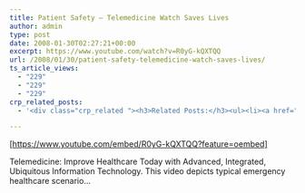 ```yaml
---
title: Patient Safety – Telemedicine Watch Saves Lives
author: admin
type: post
date: 2008-01-30T02:27:21+00:00
excerpt: https://www.youtube.com/watch?v=R0yG-kQXTQQ
url: /2008/01/30/patient-safety-telemedicine-watch-saves-lives/
ts_article_views:
  - "229"
  - "229"
  - "229"
crp_related_posts:
  - '<div class="crp_related "><h3>Related Posts:</h3><ul><li><a href="https://scdhub.org/2018/01/06/sanitation-in-emergencies/"    ><img src="https://scdhub.org/wp-content/plugins/contextual-related-posts/default.png" alt="Sanitation in Emergencies" title="Sanitation in Emergencies" width="150" height="150" class="crp_thumb crp_default" /><span class="crp_title">Sanitation in Emergencies</span></a></li><li><a href="https://scdhub.org/2017/12/25/wastewater-treatment-and-biosolids-management/"    ><img src="https://scdhub.org/wp-content/uploads/2017/12/wastewater-treatment-and-biosoli-150x150.jpg" alt="Wastewater treatment and Biosolids management" title="Wastewater treatment and Biosolids management" width="150" height="150" class="crp_thumb crp_featured" /><span class="crp_title">Wastewater treatment and Biosolids management</span></a></li><li><a href="https://scdhub.org/2017/09/13/sbirt-drug-and-alcohol-screening-and-support/"    ><img src="https://scdhub.org/wp-content/uploads/2017/09/sbirt-drug-and-alcohol-screening-150x150.jpg" alt="SBIRT drug and alcohol screening and support" title="SBIRT drug and alcohol screening and support" width="150" height="150" class="crp_thumb crp_featured" /><span class="crp_title">SBIRT drug and alcohol screening and support</span></a></li><li><a href="https://scdhub.org/2017/12/29/walking-in-sabinas-shoes-world-vision/"    ><img src="https://scdhub.org/wp-content/uploads/2017/12/walking-in-sabinas-shoes-world-v-150x150.jpg" alt="Walking in Sabinas Shoes &#8211; World Vision" title="Walking in Sabinas Shoes &#8211; World Vision" width="150" height="150" class="crp_thumb crp_featured" /><span class="crp_title">Walking in Sabinas Shoes &#8211; World Vision</span></a></li><li><a href="https://scdhub.org/education/public-health/informatics/"    ><img src="https://scdhub.org/wp-content/uploads/2017/07/public-health-informatics-150x150.jpg" alt="Public Health Informatics" title="Public Health Informatics" width="150" height="150" class="crp_thumb crp_featured" /><span class="crp_title">Public Health Informatics</span></a></li><li><a href="https://scdhub.org/2017/12/12/components-of-a-typical-well-water-system/"    ><img src="https://scdhub.org/wp-content/uploads/2017/12/components-of-a-typical-well-wat-150x150.jpg" alt="Components Of A Typical Well Water System" title="Components Of A Typical Well Water System" width="150" height="150" class="crp_thumb crp_featured" /><span class="crp_title">Components Of A Typical Well Water System</span></a></li></ul><div class="crp_clear"></div></div>'

---
```

[https://www.youtube.com/embed/R0yG-kQXTQQ?feature=oembed] 

Telemedicine: Improve Healthcare Today with Advanced, Integrated, Ubiquitous Information Technology. This video depicts typical emergency healthcare scenario&#8230;